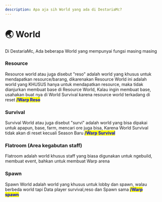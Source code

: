 ```yaml
---
description: Apa aja sih World yang ada di DestariaMc?
---
```


# 🌏 World

Di DestariaMc, Ada beberapa World yang mempunyai fungsi masing masing

### Resource

Resource world atau juga disebut "reso" adalah world yang khusus untuk mendapatkan resource/barang, dikarenakan Resource World ini adalah world yang KHUSUS hanya untuk mendapatkan resource, maka tidak dianjurkan membuat base di Resource World, Kalau ingin membuat base, usahakan buat nya di World Survival karena resource world terkadang di reset <mark style="color:blue;">**/Warp Reso**</mark>

### Survival

Survival World atau juga disebut "survi" adalah world yang bisa dipakai untuk apapun, base, farm, mencari ore juga bisa, Karena World Survival tidak akan di reset kecuali Season Baru <mark style="color:blue;">**/Warp Survival**</mark>

### Flatroom (Area kegabutan staff)

Flatroom adalah world khusus staff yang biasa digunakan untuk ngebuild, membuat event, bahkan untuk membuat Warp arena

### Spawn

Spawn World adalah world yang khusus untuk lobby dan spawn, walau berbeda world tapi Data player survival,reso dan Spawn sama <mark style="color:blue;">**/Warp spawn**</mark>
